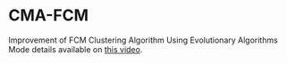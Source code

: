# CMA-FCM
Improvement of FCM Clustering Algorithm Using Evolutionary Algorithms<br>
Mode details available on [this video](https://www.aparat.com/v/EV64u).
